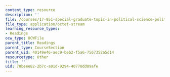 ```yaml
---
content_type: resource
description: ''
file: /courses/17-951-special-graduate-topic-in-political-science-political-behavior-fall-2005/70beee822b7ca01d929440770dd09afe_4_party_id.pdf
file_type: application/octet-stream
learning_resource_types:
- Readings
ocw_type: OCWFile
parent_title: Readings
parent_type: CourseSection
parent_uid: 40149e46-aec9-beb2-f5a6-7567352a5d14
resourcetype: Other
title: ''
uid: 70beee82-2b7c-a01d-9294-40770dd09afe
---
```


